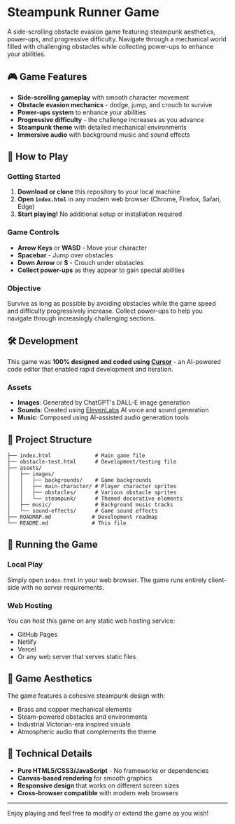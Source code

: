 # Steampunk Runner Game

A side-scrolling obstacle evasion game featuring steampunk aesthetics, power-ups, and progressive difficulty. Navigate through a mechanical world filled with challenging obstacles while collecting power-ups to enhance your abilities.

## 🎮 Game Features

- **Side-scrolling gameplay** with smooth character movement
- **Obstacle evasion mechanics** - dodge, jump, and crouch to survive
- **Power-ups system** to enhance your abilities
- **Progressive difficulty** - the challenge increases as you advance
- **Steampunk theme** with detailed mechanical environments
- **Immersive audio** with background music and sound effects

## 🎯 How to Play

### Getting Started
1. **Download or clone** this repository to your local machine
2. **Open `index.html`** in any modern web browser (Chrome, Firefox, Safari, Edge)
3. **Start playing!** No additional setup or installation required

### Game Controls
- **Arrow Keys** or **WASD** - Move your character
- **Spacebar** - Jump over obstacles
- **Down Arrow** or **S** - Crouch under obstacles
- **Collect power-ups** as they appear to gain special abilities

### Objective
Survive as long as possible by avoiding obstacles while the game speed and difficulty progressively increase. Collect power-ups to help you navigate through increasingly challenging sections.

## 🛠️ Development

This game was **100% designed and coded using [Cursor](https://cursor.sh/)** - an AI-powered code editor that enabled rapid development and iteration.

### Assets
- **Images**: Generated by ChatGPT's DALL-E image generation
- **Sounds**: Created using [ElevenLabs](https://elevenlabs.io/) AI voice and sound generation
- **Music**: Composed using AI-assisted audio generation tools

## 📁 Project Structure

```
├── index.html              # Main game file
├── obstacle-test.html      # Development/testing file
├── assets/
│   ├── images/
│   │   ├── backgrounds/    # Game backgrounds
│   │   ├── main-character/ # Player character sprites
│   │   ├── obstacles/      # Various obstacle sprites
│   │   └── steampunk/      # Themed decorative elements
│   ├── music/              # Background music tracks
│   └── sound-effects/      # Game sound effects
├── ROADMAP.md             # Development roadmap
└── README.md              # This file
```

## 🚀 Running the Game

### Local Play
Simply open `index.html` in your web browser. The game runs entirely client-side with no server requirements.

### Web Hosting
You can host this game on any static web hosting service:
- GitHub Pages
- Netlify
- Vercel
- Or any web server that serves static files

## 🎨 Game Aesthetics

The game features a cohesive steampunk design with:
- Brass and copper mechanical elements
- Steam-powered obstacles and environments
- Industrial Victorian-era inspired visuals
- Atmospheric audio that complements the theme

## 🔧 Technical Details

- **Pure HTML5/CSS3/JavaScript** - No frameworks or dependencies
- **Canvas-based rendering** for smooth graphics
- **Responsive design** that works on different screen sizes
- **Cross-browser compatible** with modern web browsers

---

Enjoy playing and feel free to modify or extend the game as you wish!
